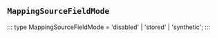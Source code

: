 ## `MappingSourceFieldMode`
:::
type MappingSourceFieldMode = 'disabled' | 'stored' | 'synthetic';
:::
